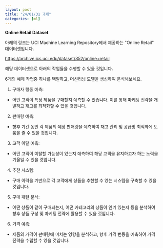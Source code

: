 ```yaml
---
layout: post
title: "24/01/31 과제" 
categories: [ml]
---
```


**Online Retail Dataset**

아래의 링크는 UCI Machine Learning Repository에서 제공하는 "Online Retail" 데이터셋입니다.

https://archive.ics.uci.edu/dataset/352/online+retail

해당 데이터셋으로 아래의 작업들을 수행할 수 있을 것입니다.

6개의 예제 작업중 하나를 택일하고, 머신러닝 모델을 생성하여 분석해보세요.


1. 구매자 행동 예측:
  - 어떤 고객이 특정 제품을 구매할지 예측할 수 있습니다. 이를 통해 마케팅 전략을 개발하고 재고를 최적화할 수 있을 것입니다.

2. 판매량 예측:
  - 향후 기간 동안 각 제품의 예상 판매량을 예측하여 재고 관리 및 공급망 최적화에 도움을 줄 수 있을 것입니다.

3. 고객 이탈 예측:
  - 어떤 고객이 이탈할 가능성이 있는지 예측하여 해당 고객을 유지하고자 하는 노력을 기울일 수 있을 것입니다.

4. 추천 시스템:
  - 구매 이력을 기반으로 각 고객에게 상품을 추천할 수 있는 시스템을 구축할 수 있을 것입니다.

5. 구매 패턴 분석:
  - 어떤 상품이 같이 구매되는지, 어떤 카테고리의 상품이 인기 있는지 등을 분석하여 향후 상품 구성 및 마케팅 전략에 활용할 수 있을 것입니다.

6. 가격 예측:
  - 제품의 가격이 판매량에 미치는 영향을 분석하고, 향후 가격 변동을 예측하여 가격 전략을 수립할 수 있을 것입니다.
